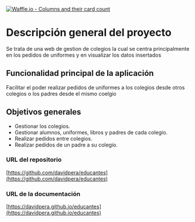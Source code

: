 [![Waffle.io - Columns and their card count](https://badge.waffle.io/davidpera/educantes.svg?columns=all)](https://waffle.io/davidpera/educantes)

<h1>Descripción general del proyecto</h1>

<p>Se trata de una web de gestion de colegios la cual se centra principalmente en los pedidos de uniformes y en visualizar los datos insertados<p>

<h2>Funcionalidad principal de la aplicación</h2>

<p>Facilitar el poder realizar pedidos de uniformes a los colegios desde otros colegios o los padres desde el mismo coelgio</p> 

<h2>Objetivos generales</h2>

<ul>
	<li>Gestionar los colegios.</li>
	<li>Gestionar alumnos, uniformes, libros y padres de cada colegio.</li>
	<li>Realizar pedidos entre colegios.</li>
	<li>Realizar pedidos de un padre a su colegio.</li>
</ul>
<h3>URL del repositorio</h3>

[https://github.com/davidpera/educantes](https://github.com/davidpera/educantes)

<h3>URL de la documentación</h3>

[https://davidpera.github.io/educantes](https://davidpera.github.io/educantes)
